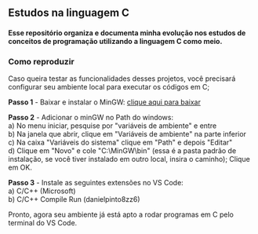 ## Estudos na linguagem C

#### Esse repositório organiza e documenta minha evolução nos estudos de conceitos de programação utilizando a linguagem C como meio.



### Como reproduzir

Caso queira testar as funcionalidades desses projetos, você precisará configurar seu ambiente local para executar os códigos em C;

**Passo 1** - Baixar e instalar o MinGW: [clique aqui para baixar](https://sourceforge.net/projects/mingw)

**Passo 2** - Adicionar o minGW no Path do windows:  
    a) No menu iniciar, pesquise por "variáveis de ambiente" e entre  
    b) Na janela que abrir, clique em "Variáveis de ambiente" na parte inferior  
    c) Na caixa "Variáveis do sistema" clique em "Path" e depois "Editar"  
    d) Clique em "Novo" e cole "C:\MinGW\bin" (essa é a pasta padrão de instalação, se  você tiver instalado em outro local, insira o caminho); Clique em OK.

**Passo 3** - Instale as seguintes extensões no VS Code:  
    a) C/C++ (Microsoft)  
    b) C/C++ Compile Run (danielpinto8zz6)


Pronto, agora seu ambiente já está apto a rodar programas em C pelo terminal do VS Code.
